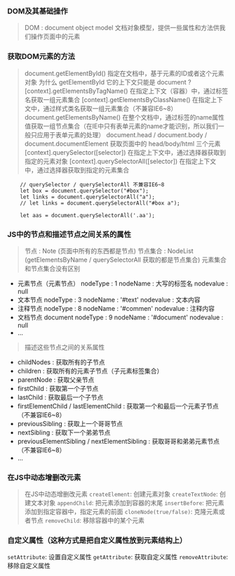 ### DOM及其基础操作
> DOM : document object model 文档对象模型，提供一些属性和方法供我们操作页面中的元素

### 获取DOM元素的方法
> document.getElementById() 指定在文档中，基于元素的ID或者这个元素对象
    为什么 getElementById 它的上下文只能是 document ?
> [context].getElementsByTagName() 在指定上下文（容器）中，通过标签名获取一组元素集合
> [context].getElementsByClassName() 在指定上下文中，通过样式类名获取一组元素集合（不兼容IE6~8）
> document.getElementsByName() 在整个文档中，通过标签的name属性值获取一组节点集合（在IE中只有表单元素的name才能识别，所以我们一般只应用于表单元素的处理）
> document.head / document.body / document.documentElement 获取页面中的 head/body/html 三个元素
> [context].querySelector([selector]) 在指定上下文中，通过选择器获取到指定的元素对象
> [context].querySelectorAll([selector]) 在指定上下文中，通过选择器获取到指定的元素集合
```
    // querySelector / querySelectorAll 不兼容IE6~8
    let box = document.querySelector("#box");
    let links = document.querySelectorAll("a");
    // let links = document.querySelectorAll("#box a");

    let aas = document.querySelectorAll('.aa');
```

### JS中的节点和描述节点之间关系的属性
> 节点 : Note (页面中所有的东西都是节点)
> 节点集合 : NodeList (getElementsByName / querySelectorAll 获取的都是节点集合) 元素集合和节点集合没有区别
- 元素节点（元素节点）
    nodeType : 1
    nodeName : 大写的标签名
    nodevalue : null
- 文本节点
    nodeType : 3
    nodeName : '#text'
    nodevalue : 文本内容
- 注释节点
    nodeType : 8
    nodeName : '#commen'
    nodevalue : 注释内容
- 文档节点 document
    nodeType : 9
    nodeName : '#document'
    nodevalue : null
- ...

> 描述这些节点之间的关系属性
- childNodes : 获取所有的子节点
- children : 获取所有的元素子节点（子元素标签集合）
- parentNode : 获取父亲节点
- firstChild : 获取第一个子节点
- lastChild : 获取最后一个子节点
- firstElementChild / lastElementChild : 获取第一个和最后一个元素子节点（不兼容IE6~8）
- previousSibling : 获取上一个哥哥节点
- nextSibling : 获取下一个弟弟节点
- previousElementSibling / nextElementSibling : 获取哥哥和弟弟元素节点（不兼容IE6~8）
- ...

### 在JS中动态增删改元素
> 在JS中动态增删改元素
`createElement`: 创建元素对象
`createTextNode`: 创建文本对象
`appendChild`: 把元素添加到容器的末尾
`insertBefore`: 把元素添加到指定容器中，指定元素的前面
`cloneNode(true/false)`: 克隆元素或者节点
`removeChild`: 移除容器中的某个元素

### 自定义属性（这种方式是把自定义属性放到元素结构上）
`setAttribute`: 设置自定义属性
`getAttribute`: 获取自定义属性
`removeAttribute`: 移除自定义属性





























